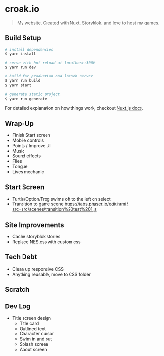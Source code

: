 # croak.io

> My website. Created with Nuxt, Storyblok, and love to host my games.

## Build Setup

``` bash
# install dependencies
$ yarn install

# serve with hot reload at localhost:3000
$ yarn run dev

# build for production and launch server
$ yarn run build
$ yarn start

# generate static project
$ yarn run generate
```

For detailed explanation on how things work, checkout [Nuxt.js docs](https://nuxtjs.org).

## Wrap-Up

* Finish Start screen
* Mobile controls
* Points / Improve UI
* Music
* Sound effects
* Flies
* Tongue
* Lives mechanic

## Start Screen

* Turtle/Option/Frog swims off to the left on select
* Transition to game scene https://labs.phaser.io/edit.html?src=src/scenes\transition%20test%201.js

## Site Improvements

* Cache storyblok stories
* Replace NES.css with custom css

## Tech Debt

* Clean up responsive CSS
* Anything reusable, move to CSS folder

## Scratch

## Dev Log

* Title screen design
  * Title card
  * Outlined text
  * Character cursor
  * Swim in and out
  * Splash screen
  * About screen